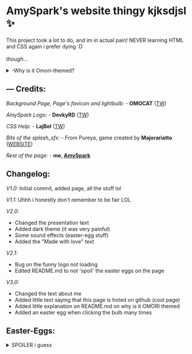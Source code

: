 # AmySpark's website thingy kjksdjsl ✨
This project took a lot to do, and im in actual pain! NEVER learning HTML and CSS again i prefer dying :D
<br>
<br>
_though..._

<details>

<summary>-Why is it Omori-themed?</summary>
As a little parenthesis i felt like this was something i needed "specify" and it's why is it omori themed, well it's just because as stated on the old version of the page, i like pretty things and i find omori very pretty, as for now (03/15/22) i have played only 3 hours of omori and i still don't know the story, but i really like the style and overall feeling of it, i hope i don't get "copyrighted" or something LOL
<br>

</details>

## — Credits:

_Background Page, Page's favicon and lightbulb:_ - **OMOCAT** ([TW](https://twitter.com/_omocat))

_AmySpark Logo:_ - **DevkyRD** ([TW](https://twitter.com/fabiantol31))

_CSS Help:_ - **LajBel** ([TW](https://twitter.com/lajbel_land))

*Bits of the splash_sfx:* - From Pureya, game created by **Majorariatto** ([WEBSITE](https://majorariatto.com))

_Rest of the page:_ - **me, [AmySpark](https://amySpark-ng.github.io)**

## Changelog:

_V1.0:_ Initial commit, added page, all the stuff lol

_V1.1:_ Uhhh i honestly don't remember to be fair LOL

_V2.0:_
- Changed the presentation text
- Added dark theme (it was very painful)
- Some sound effects (easter-egg stuff)
- Added the "Made with love" text

_V2.1:_
- Bug on the funny logo not loading
- Edited README.md to not 'spoil' the easter eggs on the page

_V3.0:_
- Changed the text about me
- Added little text saying that this page is hoted on github (cool page)
- Added little explanation on README.md on why is it OMORI themed
- Added an easter egg when clicking the bulb many times

## Easter-Eggs:
<details>
<summary>SPOILER i guess</summary>
	
- If you click on the PFP thingy it will do an anim (TODO THO LOL)

- If you click on my "logo" it will do a splash anim with its sfx

- If you click my name it will do a vineboom sound effect (very funny)

- If you click the bulb 30 times it will stop working and if you click it 50 times it will straight up shatter
</details>